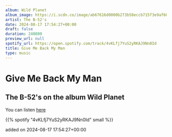 ```yaml
---
album: Wild Planet
album_image: https://i.scdn.co/image/ab67616d0000b273b58eccb715f3e9af608dec26
artist: The B-52's
date: 2024-08-17 17:54:27+00:00
draft: false
duration: 240800
preview_url: null
spotify_url: https://open.spotify.com/track/4vKLfj7YuS2yRKAJ9Nn0Id
title: Give Me Back My Man
type: music
---
```



# Give Me Back My Man

## The B-52's on the album Wild Planet

You can listen [here](https://open.spotify.com/track/4vKLfj7YuS2yRKAJ9Nn0Id)

{{% spotify "4vKLfj7YuS2yRKAJ9Nn0Id" small %}}

added on 2024-08-17 17:54:27+00:00